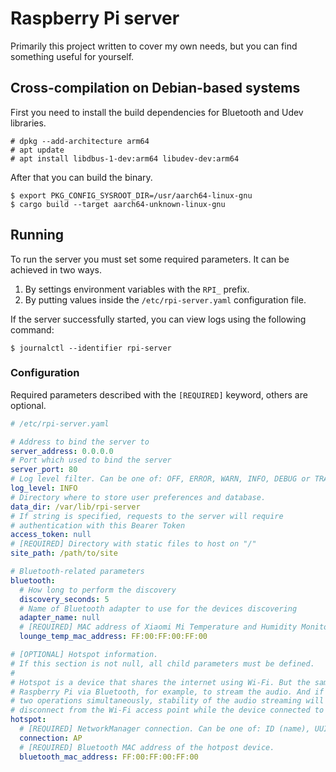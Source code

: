 # Raspberry Pi server
Primarily this project written to cover my own needs, but you can find something useful for
yourself.

## Cross-compilation on Debian-based systems
First you need to install the build dependencies for Bluetooth and Udev libraries.

```
# dpkg --add-architecture arm64
# apt update
# apt install libdbus-1-dev:arm64 libudev-dev:arm64
```

After that you can build the binary.

```
$ export PKG_CONFIG_SYSROOT_DIR=/usr/aarch64-linux-gnu
$ cargo build --target aarch64-unknown-linux-gnu
```

## Running
To run the server you must set some required parameters. It can be achieved in two ways.
1. By settings environment variables with the `RPI_` prefix.
2. By putting values inside the `/etc/rpi-server.yaml` configuration file.

If the server successfully started, you can view logs using the following command:

```
$ journalctl --identifier rpi-server
```

### Configuration
Required parameters described with the `[REQUIRED]` keyword, others are optional.

```yaml
# /etc/rpi-server.yaml

# Address to bind the server to
server_address: 0.0.0.0
# Port which used to bind the server
server_port: 80
# Log level filter. Can be one of: OFF, ERROR, WARN, INFO, DEBUG or TRACE
log_level: INFO
# Directory where to store user preferences and database.
data_dir: /var/lib/rpi-server
# If string is specified, requests to the server will require
# authentication with this Bearer Token
access_token: null
# [REQUIRED] Directory with static files to host on "/"
site_path: /path/to/site

# Bluetooth-related parameters
bluetooth:
  # How long to perform the discovery
  discovery_seconds: 5
  # Name of Bluetooth adapter to use for the devices discovering
  adapter_name: null
  # [REQUIRED] MAC address of Xiaomi Mi Temperature and Humidity Monitor 2 (LYWSD03MMC)
  lounge_temp_mac_address: FF:00:FF:00:FF:00

# [OPTIONAL] Hotspot information.
# If this section is not null, all child parameters must be defined.
#
# Hotspot is a device that shares the internet using Wi-Fi. But the same device can connect to
# Raspberry Pi via Bluetooth, for example, to stream the audio. And if the same device will do these
# two operations simultaneously, stability of the audio streaming will be bad. So, we temporary
# disconnect from the Wi-Fi access point while the device connected to us via Bluetooth.
hotspot:
  # [REQUIRED] NetworkManager connection. Can be one of: ID (name), UUID or path.
  connection: AP
  # [REQUIRED] Bluetooth MAC address of the hotpost device.
  bluetooth_mac_address: FF:00:FF:00:FF:00
```
